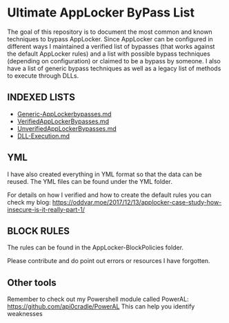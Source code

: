 # Ultimate AppLocker ByPass List
The goal of this repository is to document the most common and known techniques to bypass AppLocker. 
Since AppLocker can be configured in different ways I maintained a verified list of bypasses (that works against the default AppLocker rules) and a list with possible bypass techniques (depending on configuration) or claimed to be a bypass by someone. 
I also have a list of generic bypass techniques as well as a legacy list of methods to execute through DLLs.
   
   
   
## INDEXED LISTS

* [Generic-AppLockerbypasses.md](Generic-AppLockerbypasses.md)
* [VerifiedAppLockerBypasses.md](VerifiedAppLockerBypasses.md)
* [UnverifiedAppLockerBypasses.md](UnverifiedAppLockerBypasses.md)
* [DLL-Execution.md](DLL-Execution.md)
   
   
   
## YML
I have also created everything in YML format so that the data can be reused.
The YML files can be found under the YML folder. 
      
     
     
For details on how I verified and how to create the default rules you can check my blog: 
https://oddvar.moe/2017/12/13/applocker-case-study-how-insecure-is-it-really-part-1/  

## BLOCK RULES
The rules can be found in the AppLocker-BlockPolicies folder.
   
    
Please contribute and do point out errors or resources I have forgotten.


## Other tools
Remember to check out my Powershell module called PowerAL: https://github.com/api0cradle/PowerAL
This can help you identify weaknesses

